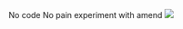 No code No pain
experiment with amend
<a href="https://codeclimate.com/github/88888888RON/hexlet-git/maintainability"><img src="https://api.codeclimate.com/v1/badges/6adea429536f0e3dd7e5/maintainability" /></a>
